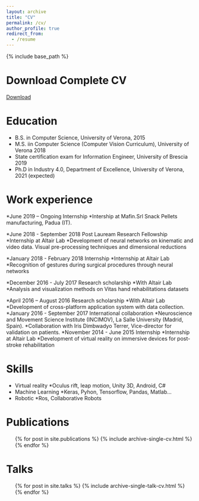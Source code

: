 ```yaml
---
layout: archive
title: "CV"
permalink: /cv/
author_profile: true
redirect_from:
  - /resume
---
```


{% include base_path %}

Download Complete CV
======
[Download](https://github.com/giovanniMen/giovannimenegozzosite/blob/master/files/cv.pdf)

Education
======
* B.S. in Computer Science, University of Verona, 2015
* M.S. iin Computer Science (Computer Vision Curriculum), University of Verona 2018
* State certification exam for Information Engineer, University of Brescia 2019 
* Ph.D in Industry 4.0, Department of Excellence, University of Verona, 2021 (expected)

Work experience
======
*June 2019 – Ongoing	Internship
	*Intership at Mafin.Srl Snack Pellets manufacturing, Padua (IT).
	
*June 2018 - September 2018	Post Lauream Research Fellowship
	*Internship at Altair Lab
	*Development of neural networks on kinematic and video data. Visual pre-processing techniques and dimensional reductions
	
*January 2018 - February 2018	Internship
	*Internship at Altair Lab
	*Recognition of gestures during surgical procedures through neural networks
	
*December 2016 - July 2017	Research scholarship
	*With Altair Lab
	*Analysis and visualization methods on Vitas hand rehabilitations datasets
	
*April 2016 – August 2016	Research scholarship
	*With Altair Lab
	*Development of cross-platform application system with data collection.
*January 2016 - September 2017	International collaboration
	*Neuroscience and Movement Science Institute (INCIMOV), La Salle University (Madrid, Spain).
	*Collaboration with Iris Dimbwadyo Terrer, Vice-director for validation on patients. 
*November 2014 - June 2015	Internship
	*Internship at Altair Lab
	*Development of virtual reality on immersive devices for post-stroke rehabilitation
  
Skills
======
* Virtual reality
	*Oculus rift, leap motion, Unity 3D, Android, C#
* Machine Learning
	*Keras, Pyhon, Tensorflow, Pandas, Matlab...
* Robotic
	*Ros, Collaborative Robots

Publications
======
  <ul>{% for post in site.publications %}
    {% include archive-single-cv.html %}
  {% endfor %}</ul>
  
Talks
======
  <ul>{% for post in site.talks %}
    {% include archive-single-talk-cv.html %}
  {% endfor %}</ul>
  
